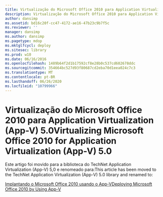 ```yaml
---
title: Virtualização do Microsoft Office 2010 para Application Virtualization (App-V) 5.0
description: Virtualização do Microsoft Office 2010 para Application Virtualization (App-V) 5.0
author: dansimp
ms.assetid: bd16c20f-cc47-4172-ae16-47b23c9b7f5c
ms.reviewer: ''
manager: dansimp
ms.author: dansimp
ms.pagetype: mdop
ms.mktglfcycl: deploy
ms.sitesec: library
ms.prod: w10
ms.date: 06/16/2016
ms.openlocfilehash: 1489b64f2d1b17592cf8e28b0c537cd602678ddc
ms.sourcegitcommit: 354664bc527d93f80687cd2eba70d1eea024c7c3
ms.translationtype: MT
ms.contentlocale: pt-BR
ms.lasthandoff: 06/26/2020
ms.locfileid: "10799966"
---
```

# <span data-ttu-id="dcb0f-103">Virtualização do Microsoft Office 2010 para Application Virtualization (App-V) 5.0</span><span class="sxs-lookup"><span data-stu-id="dcb0f-103">Virtualizing Microsoft Office 2010 for Application Virtualization (App-V) 5.0</span></span>


<span data-ttu-id="dcb0f-104">Este artigo foi movido para a biblioteca do TechNet Application Virtualization (App-V) 5,0 e renomeado para:</span><span class="sxs-lookup"><span data-stu-id="dcb0f-104">This article has been moved to the TechNet Application Virtualization (App-V) 5.0 library and renamed to:</span></span>

[<span data-ttu-id="dcb0f-105">Implantando o Microsoft Office 2010 usando o App-V</span><span class="sxs-lookup"><span data-stu-id="dcb0f-105">Deploying Microsoft Office 2010 by Using App-V</span></span>](../appv-v5/deploying-microsoft-office-2010-by-using-app-v.md)

 

 





